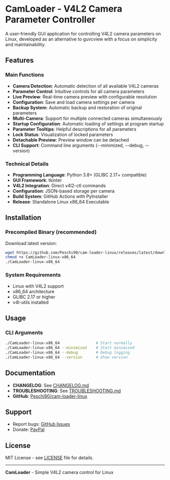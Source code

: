 ﻿# CamLoader - V4L2 Camera Parameter Controller

A user-friendly GUI application for controlling V4L2 camera parameters on Linux, developed as an alternative to guvcview with a focus on simplicity and maintainability.

## Features

### Main Functions
- **Camera Detection**: Automatic detection of all available V4L2 cameras
- **Parameter Control**: Intuitive controls for all camera parameters
- **Live Preview**: Real-time camera preview with configurable resolution
- **Configuration**: Save and load camera settings per camera
- **Backup System**: Automatic backup and restoration of original parameters
- **Multi-Camera**: Support for multiple connected cameras simultaneously
- **Startup Configuration**: Automatic loading of settings at program startup
- **Parameter Tooltips**: Helpful descriptions for all parameters
- **Lock Status**: Visualization of locked parameters
- **Detachable Preview**: Preview window can be detached
- **CLI Support**: Command line arguments (--minimized, --debug, --version)

### Technical Details
- **Programming Language**: Python 3.8+ (GLIBC 2.17+ compatible)
- **GUI Framework**: tkinter
- **V4L2 Integration**: Direct v4l2-ctl commands
- **Configuration**: JSON-based storage per camera
- **Build System**: GitHub Actions with PyInstaller
- **Release**: Standalone Linux x86_64 Executable

## Installation

### Precompiled Binary (recommended)

Download latest version:
```bash
wget https://github.com/Peschi90/cam-loader-linux/releases/latest/download/CamLoader-linux-x86_64
chmod +x CamLoader-linux-x86_64
./CamLoader-linux-x86_64
```

### System Requirements
- Linux with V4L2 support
- x86_64 architecture
- GLIBC 2.17 or higher
- v4l-utils installed

## Usage

### CLI Arguments
```bash
./CamLoader-linux-x86_64                # Start normally
./CamLoader-linux-x86_64 --minimized    # Start minimized
./CamLoader-linux-x86_64 --debug        # Debug logging
./CamLoader-linux-x86_64 --version      # Show version
```

## Documentation
- **CHANGELOG**: See [CHANGELOG.md](CHANGELOG.md)
- **TROUBLESHOOTING**: See [TROUBLESHOOTING.md](TROUBLESHOOTING.md)
- **GitHub**: [Peschi90/cam-loader-linux](https://github.com/Peschi90/cam-loader-linux)

## Support
- Report bugs: [GitHub Issues](https://github.com/Peschi90/cam-loader-linux/issues/new)
- Donate: [PayPal](https://paypal.me/i3ull3t)

## License
MIT License - see [LICENSE](LICENSE) file for details.

---
**CamLoader** - Simple V4L2 camera control for Linux
